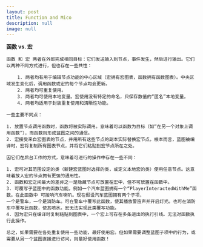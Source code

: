 ```yaml
---
layout: post
title: Function and Mico
description: null
image: null
---
```


**函数 vs. 宏**

    函数 和 宏 两者在外部完成相同目标：它们发送输入到节点，事件发生，然后进行输出。它们以两种不同方式进行，但也存在一些共性：

        1. 两者均有用于编辑节点功能的中心区域（宏拥有宏图表，函数拥有函数图表）。中央区域发生变化后，调用函数或宏的每个节点均会更新。
        2. 两者均可重复使用。
        3. 两者均可使用本地变量。宏使用没有特定的命名，只保存数值的“匿名”本地变量。
        4. 两者均适用于封装重复使用和清晰性功能。

    一些主要不同点：

    1. 放置节点调用函数时，函数将被实际调用。意味着可以函数为目标（如“在另一个对象上调用函数”），而函数则形成蓝图之间的通信。
    2. 宏接受来自宏图表的节点，并用所有这些节点的副本实际替换宏节点。根本而言，蓝图被编译时，宏将复制所有图表节点，并将它们粘贴到宏节点所在之处。

    因它们在后台工作的方式，意味着可进行的操作中存在一些不同：

    1. 宏可对其范围设定的类（新建宏蓝图时选择的类，或定义本地宏的类）使用任意节点。这意味着放入宏的节点拥有更强的通用性。
    2. 函数和宏之间最大的差异之一是隐藏节点可放置在宏中，但不可放置在函数中。
    3. 可覆写子蓝图中的函数功能。例如一个汽车蓝图拥有一个“PlayerInteractedWithMe”函数。在此函数中 可按响汽车喇叭。现在假设汽车蓝图拥有两个子项，
    一个是警车，一个是消防车。可在警车中覆写此函数，使其播放警笛声并开启灯光。也可在消防车中覆写此函数，使其喷水。宏无法实现此类覆写功能。
    4. 因为宏只在编译时复制粘贴到图表中，一个宏上可存在多条进出的执行引线。无法对函数执行此操作。

    总之，如果需要在各处重复使用一些功能，最好使用宏。但如果需要调整蓝图子项中的行为，或需要从另一个蓝图直接进行访问，则最好使用函数！

    